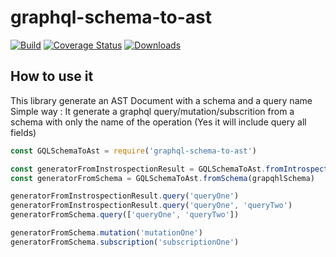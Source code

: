 # graphql-schema-to-ast

[![Build](https://github.com/LuxChanLu/graphql-schema-to-ast/actions/workflows/build.yaml/badge.svg)](https://github.com/LuxChanLu/graphql-schema-to-ast/actions/workflows/build.yaml)
[![Coverage Status](https://coveralls.io/repos/github/LuxChanLu/graphql-schema-to-ast/badge.svg?branch=master)](https://coveralls.io/github/LuxChanLu/graphql-schema-to-ast?branch=master)
[![Downloads](https://img.shields.io/npm/dm/graphql-schema-to-ast.svg)](https://www.npmjs.com/package/graphql-schema-to-ast)

## How to use it

This library generate an AST Document with a schema and a query name
Simple way :
It generate a graphql query/mutation/subscrition from a schema with only the name of the operation (Yes it will include query all fields)

```js
const GQLSchemaToAst = require('graphql-schema-to-ast')

const generatorFromInstrospectionResult = GQLSchemaToAst.fromIntrospection(introspectionQueryResult, optionalBuildClientSchemaOption)
const generatorFromSchema = GQLSchemaToAst.fromSchema(grapqhlSchema)

generatorFromInstrospectionResult.query('queryOne')
generatorFromInstrospectionResult.query('queryOne', 'queryTwo')
generatorFromSchema.query(['queryOne', 'queryTwo'])

generatorFromSchema.mutation('mutationOne')
generatorFromSchema.subscription('subscriptionOne')
```
